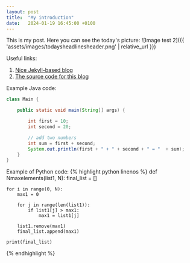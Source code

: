 ```yaml
---
layout: post
title:  "My introduction"
date:   2024-01-19 16:45:00 +0100
---
```


This is my post.
Here you can see the today's picture:
![Image test 2]({{ 'assets/images/todaysheadlinesheader.png' | relative_url }})

Useful links:
1. [Nice Jekyll-based blog](https://tseknet.com/blog/startblogging)
2. [The source code for this blog](https://github.com/TsekNet/website/tree/master)

Example Java code:
```java
class Main {

    public static void main(String[] args) {

        int first = 10;
        int second = 20;

        // add two numbers
        int sum = first + second;
        System.out.println(first + " + " + second + " = "  + sum);
    }
}
```

Example of Python code:
{% highlight python linenos %}
def Nmaxelements(list1, N):
final_list = []

    for i in range(0, N):
        max1 = 0
 
        for j in range(len(list1)):
            if list1[j] > max1:
                max1 = list1[j]
 
        list1.remove(max1)
        final_list.append(max1)
 
    print(final_list)
{% endhighlight %}
